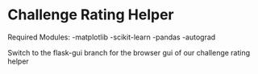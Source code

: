 # Challenge Rating Helper

Required Modules:
-matplotlib
-scikit-learn
-pandas
-autograd

Switch to the flask-gui branch for the browser gui of our challenge rating helper
